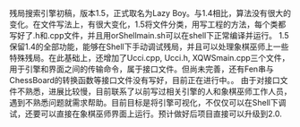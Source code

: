   残局搜索引擎初稿，版本1.5，正式取名为Lazy Boy。与1.4相比，算法没有很大的变化。在文件写法上，有很大变化，1.5将文件分类，用写工程的方法，每个类都写好了.h和.cpp文件，并且用orShellmain.sh可以在shell下正常编译并运行。
  1.5保留1.4的全部功能，能够在Shell下手动调试残局，并且可以处理象棋巫师上一些特殊残局。在此基础上，还增加了Ucci.cpp, Ucci.h, XQWSmain.cpp三个文件，用于引擎和界面之间的传输命令，属于接口文件。但尚未完善，还有Fen串与ChessBoard的转换函数等接口文件没有写好，目前正在进行中。。
  由于对接口文件不熟悉，进展比较慢，目前联系了以前写过相关引擎的人和象棋巫师工作人员，遇到不熟悉问题就需求帮助。目前目标是将引擎可视化，不仅仅可以在Shell下调试，还要可以直接在象棋巫师界面上运行。预计做好后项目直接可以升级到2.0.

